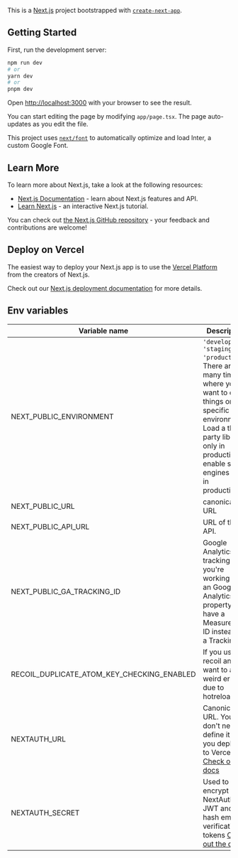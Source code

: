 This is a [Next.js](https://nextjs.org/) project bootstrapped with [`create-next-app`](https://github.com/vercel/next.js/tree/canary/packages/create-next-app).

## Getting Started

First, run the development server:

```bash
npm run dev
# or
yarn dev
# or
pnpm dev
```

Open [http://localhost:3000](http://localhost:3000) with your browser to see the result.

You can start editing the page by modifying `app/page.tsx`. The page auto-updates as you edit the file.

This project uses [`next/font`](https://nextjs.org/docs/basic-features/font-optimization) to automatically optimize and load Inter, a custom Google Font.

## Learn More

To learn more about Next.js, take a look at the following resources:

- [Next.js Documentation](https://nextjs.org/docs) - learn about Next.js features and API.
- [Learn Next.js](https://nextjs.org/learn) - an interactive Next.js tutorial.

You can check out [the Next.js GitHub repository](https://github.com/vercel/next.js/) - your feedback and contributions are welcome!

## Deploy on Vercel

The easiest way to deploy your Next.js app is to use the [Vercel Platform](https://vercel.com/new?utm_medium=default-template&filter=next.js&utm_source=create-next-app&utm_campaign=create-next-app-readme) from the creators of Next.js.

Check out our [Next.js deployment documentation](https://nextjs.org/docs/deployment) for more details.


## Env variables


| Variable name           | Description                                                             |  Default value                      |
|-------------------------|-------------------------------------------------------------------------|------------------------------------:|
| NEXT_PUBLIC_ENVIRONMENT  | `'develop', 'staging', 'production'`. There are many times where you want to do things on specific environments. Load a third party library only in production, enable search engines only in production... | develop   |
| NEXT_PUBLIC_URL  | canonical URL | http://localhost:$PORT   |
| NEXT_PUBLIC_API_URL  | URL of the API. | http://0.0.0.0:1337/api   |
| NEXT_PUBLIC_GA_TRACKING_ID  | Google Analytics tracking ID. If you're working with an Google Analytics 4 property, you have a Measurement ID instead of a Tracking ID. |    |
| RECOIL_DUPLICATE_ATOM_KEY_CHECKING_ENABLED  | If you use recoil and you want to avoid weird errors due to hotreload |  false  |
| NEXTAUTH_URL  | Canonical URL. You don't need to define it if you deploy it to Vercel [Check out the docs](https://next-auth.js.org/configuration/options#nextauth_url)  |  http://localhost:$PORT  |
| NEXTAUTH_SECRET  | Used to encrypt the NextAuth.js JWT and to hash email verification tokens [Check out the docs](https://next-auth.js.org/configuration/options#nextauth_secret) |  cat  |
